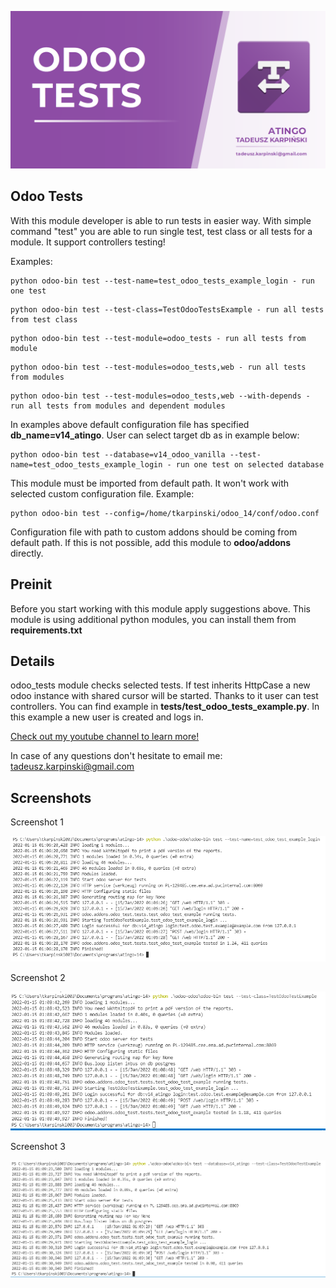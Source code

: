 ![Banner](static/description/images/banner.png?raw=true "Banner")

Odoo Tests
------------------------------
With this module developer is able to run tests in easier way. With simple command "test" you are able to run single test, test class or all tests for a module. It support controllers testing!

Examples:

```
python odoo-bin test --test-name=test_odoo_tests_example_login - run one test
```

```
python odoo-bin test --test-class=TestOdooTestsExample - run all tests from test class
```

```
python odoo-bin test --test-module=odoo_tests - run all tests from module
```

```
python odoo-bin test --test-modules=odoo_tests,web - run all tests from modules
```

```
python odoo-bin test --test-modules=odoo_tests,web --with-depends - run all tests from modules and dependent modules
```

In examples above default configuration file has specified **db_name=v14_atingo**. User can select target db as in example below:

```
python odoo-bin test --database=v14_odoo_vanilla --test-name=test_odoo_tests_example_login - run one test on selected database
```

This module must be imported from default path. It won't work with selected custom configuration file. Example:

```
python odoo-bin test --config=/home/tkarpinski/odoo_14/conf/odoo.conf
```

Configuration file with path to custom addons should be coming from default path. If this is not possible, add this module to **odoo/addons** directly. 

Preinit
------------------------------
Before you start working with this module apply suggestions above. This module is using additional python modules, you can install them from **requirements.txt**

Details
------------------------------
odoo_tests module checks selected tests. If test inherits HttpCase a new odoo instance with shared cursor will be started. Thanks to it user can test controllers. You can find example in **tests/test_odoo_tests_example.py**. In this example a new user is created and logs in.

[Check out my youtube channel to learn more!](https://www.youtube.com/channel/UCf5TCwpMFTfA7g76Pk7SxwA)

In case of any questions don't hesitate to email me: tadeusz.karpinski@gmail.com

Screenshots
------------------------------

Screenshot 1

![Screenshot 1](static/description/images/screenshot1.png?raw=true "Screenshot 1")

Screenshot 2

![Screenshot 2](static/description/images/screenshot2.png?raw=true "Screenshot 2")

Screenshot 3

![Screenshot 3](static/description/images/screenshot3.png?raw=true "Screenshot 3")
